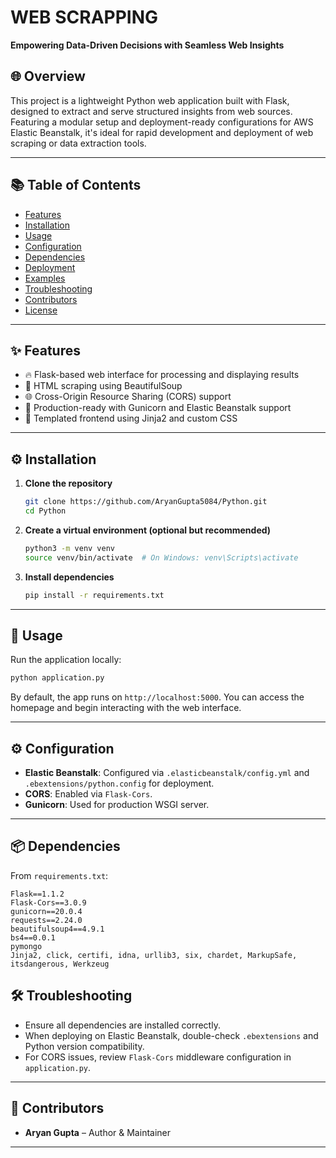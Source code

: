 # WEB SCRAPPING 
**Empowering Data-Driven Decisions with Seamless Web Insights**

## 🌐 Overview
This project is a lightweight Python web application built with Flask, designed to extract and serve structured insights from web sources. Featuring a modular setup and deployment-ready configurations for AWS Elastic Beanstalk, it's ideal for rapid development and deployment of web scraping or data extraction tools.

---

## 📚 Table of Contents
- [Features](#features)
- [Installation](#installation)
- [Usage](#usage)
- [Configuration](#configuration)
- [Dependencies](#dependencies)
- [Deployment](#deployment)
- [Examples](#examples)
- [Troubleshooting](#troubleshooting)
- [Contributors](#contributors)
- [License](#license)

---

## ✨ Features
- 🔥 Flask-based web interface for processing and displaying results
- 📄 HTML scraping using BeautifulSoup
- 🌐 Cross-Origin Resource Sharing (CORS) support
- 🚀 Production-ready with Gunicorn and Elastic Beanstalk support
- 📁 Templated frontend using Jinja2 and custom CSS

---

## ⚙️ Installation

1. **Clone the repository**
   ```bash
   git clone https://github.com/AryanGupta5084/Python.git
   cd Python
   ```

2. **Create a virtual environment (optional but recommended)**
   ```bash
   python3 -m venv venv
   source venv/bin/activate  # On Windows: venv\Scripts\activate
   ```

3. **Install dependencies**
   ```bash
   pip install -r requirements.txt
   ```

---

## 🚀 Usage

Run the application locally:

```bash
python application.py
```

By default, the app runs on `http://localhost:5000`. You can access the homepage and begin interacting with the web interface.

---

## ⚙️ Configuration

- **Elastic Beanstalk**: Configured via `.elasticbeanstalk/config.yml` and `.ebextensions/python.config` for deployment.
- **CORS**: Enabled via `Flask-Cors`.
- **Gunicorn**: Used for production WSGI server.

---

## 📦 Dependencies

From `requirements.txt`:
```
Flask==1.1.2
Flask-Cors==3.0.9
gunicorn==20.0.4
requests==2.24.0
beautifulsoup4==4.9.1
bs4==0.0.1
pymongo
Jinja2, click, certifi, idna, urllib3, six, chardet, MarkupSafe, itsdangerous, Werkzeug
```

## 🛠 Troubleshooting

- Ensure all dependencies are installed correctly.
- When deploying on Elastic Beanstalk, double-check `.ebextensions` and Python version compatibility.
- For CORS issues, review `Flask-Cors` middleware configuration in `application.py`.

---

## 👥 Contributors

- **Aryan Gupta** – Author & Maintainer

---
